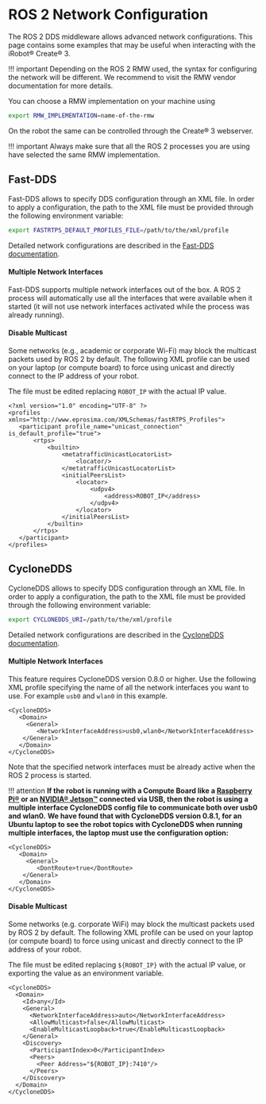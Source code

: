 # ROS 2 Network Configuration

The ROS 2 DDS middleware allows advanced network configurations.
This page contains some examples that may be useful when interacting with the iRobot® Create® 3.

!!! important 
    Depending on the ROS 2 RMW used, the syntax for configuring the network will be different. We recommend to visit the RMW vendor documentation for more details.

You can choose a RMW implementation on your machine using

```sh
export RMW_IMPLEMENTATION=name-of-the-rmw
```

On the robot the same can be controlled through the Create® 3 webserver.

!!! important 
    Always make sure that all the ROS 2 processes you are using have selected the same RMW implementation.

## Fast-DDS

Fast-DDS allows to specify DDS configuration through an XML file.
In order to apply a configuration, the path to the XML file must be provided through the following environment variable:

```sh
export FASTRTPS_DEFAULT_PROFILES_FILE=/path/to/the/xml/profile 
```

Detailed network configurations are described in the [Fast-DDS documentation](https://fast-dds.docs.eprosima.com/en/latest/).

#### Multiple Network Interfaces

Fast-DDS supports multiple network interfaces out of the box.
A ROS 2 process will automatically use all the interfaces that were available when it started (it will not use network interfaces activated while the process was already running).

#### Disable Multicast

Some networks (e.g., academic or corporate Wi-Fi) may block the multicast packets used by ROS 2 by default.
The following XML profile can be used on your laptop (or compute board) to force using unicast and directly connect to the IP address of your robot.

The file must be edited replacing `ROBOT_IP` with the actual IP value.
```
<?xml version="1.0" encoding="UTF-8" ?>
<profiles xmlns="http://www.eprosima.com/XMLSchemas/fastRTPS_Profiles">
   <participant profile_name="unicast_connection" is_default_profile="true">
       <rtps>
           <builtin>
               <metatrafficUnicastLocatorList>
                   <locator/>
               </metatrafficUnicastLocatorList>
               <initialPeersList>
                   <locator>
                       <udpv4>
                           <address>ROBOT_IP</address>
                       </udpv4>
                   </locator>
               </initialPeersList>
           </builtin>
       </rtps>
   </participant>
</profiles>
```

## CycloneDDS

CycloneDDS allows to specify DDS configuration through an XML file.
In order to apply a configuration, the path to the XML file must be provided through the following environment variable:

```sh
export CYCLONEDDS_URI=/path/to/the/xml/profile 
```

Detailed network configurations are described in the [CycloneDDS documentation](https://github.com/eclipse-cyclonedds/cyclonedds#configuration).

#### Multiple Network Interfaces

This feature requires CycloneDDS version 0.8.0 or higher.
Use the following XML profile specifying the name of all the network interfaces you want to use.
For example `usb0` and `wlan0` in this example.

```
<CycloneDDS>
   <Domain>
     <General>
        <NetworkInterfaceAddress>usb0,wlan0</NetworkInterfaceAddress>
    </General>
   </Domain>
</CycloneDDS>
```

Note that the specified network interfaces must be already active when the ROS 2 process is started.

!!! attention
    **If the robot is running with a Compute Board like a [Raspberry Pi®](../pi4) or an [NVIDIA® Jetson™](../jetson) connected via USB, then the robot is using a multiple interface CycloneDDS config file to communicate both over usb0 and wlan0.**
    **We have found that with CycloneDDS version 0.8.1, for an Ubuntu laptop to see the robot topics with CycloneDDS when running multiple interfaces, the laptop must use the configuration option:**
```
<CycloneDDS>
   <Domain>
     <General>
        <DontRoute>true</DontRoute>
    </General>
   </Domain>
</CycloneDDS>
```
#### Disable Multicast

Some networks (e.g. corporate WiFi) may block the multicast packets used by ROS 2 by default.
The following XML profile can be used on your laptop (or compute board) to force using unicast and directly connect to the IP address of your robot.

The file must be edited replacing `${ROBOT_IP}` with the actual IP value, or exporting the value as an environment variable.

```
<CycloneDDS>
  <Domain>
    <Id>any</Id>
    <General>
      <NetworkInterfaceAddress>auto</NetworkInterfaceAddress>
      <AllowMulticast>false</AllowMulticast>
      <EnableMulticastLoopback>true</EnableMulticastLoopback>
    </General>
    <Discovery>
      <ParticipantIndex>0</ParticipantIndex>
      <Peers>
        <Peer Address="${ROBOT_IP}:7410"/>
      </Peers>
    </Discovery>
  </Domain>
</CycloneDDS>
```
